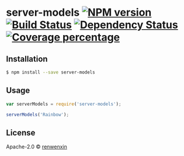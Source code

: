 # server-models [![NPM version][npm-image]][npm-url] [![Build Status][travis-image]][travis-url] [![Dependency Status][daviddm-image]][daviddm-url] [![Coverage percentage][coveralls-image]][coveralls-url]
> 

## Installation

```sh
$ npm install --save server-models
```

## Usage

```js
var serverModels = require('server-models');

serverModels('Rainbow');
```
## License

Apache-2.0 © [renwenxin](www.t1bao.com)


[npm-image]: https://badge.fury.io/js/server-models.svg
[npm-url]: https://npmjs.org/package/server-models
[travis-image]: https://travis-ci.org/t1bao/server-models.svg?branch=master
[travis-url]: https://travis-ci.org/t1bao/server-models
[daviddm-image]: https://david-dm.org/t1bao/server-models.svg?theme=shields.io
[daviddm-url]: https://david-dm.org/t1bao/server-models
[coveralls-image]: https://coveralls.io/repos/t1bao/server-models/badge.svg
[coveralls-url]: https://coveralls.io/r/t1bao/server-models
